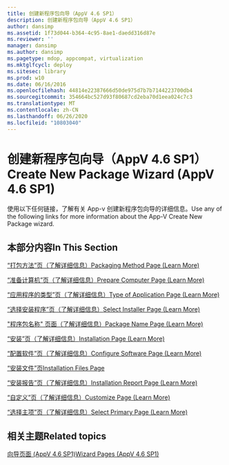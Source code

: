 ```yaml
---
title: 创建新程序包向导（AppV 4.6 SP1）
description: 创建新程序包向导（AppV 4.6 SP1）
author: dansimp
ms.assetid: 1f73d044-b364-4c95-8ae1-daedd316d87e
ms.reviewer: ''
manager: dansimp
ms.author: dansimp
ms.pagetype: mdop, appcompat, virtualization
ms.mktglfcycl: deploy
ms.sitesec: library
ms.prod: w10
ms.date: 06/16/2016
ms.openlocfilehash: 44814e22387666d50de975d7b7b7144223700db4
ms.sourcegitcommit: 354664bc527d93f80687cd2eba70d1eea024c7c3
ms.translationtype: MT
ms.contentlocale: zh-CN
ms.lasthandoff: 06/26/2020
ms.locfileid: "10803040"
---
```

# <span data-ttu-id="9cad7-103">创建新程序包向导（AppV 4.6 SP1）</span><span class="sxs-lookup"><span data-stu-id="9cad7-103">Create New Package Wizard (AppV 4.6 SP1)</span></span>


<span data-ttu-id="9cad7-104">使用以下任何链接，了解有关 App-v 创建新程序包向导的详细信息。</span><span class="sxs-lookup"><span data-stu-id="9cad7-104">Use any of the following links for more information about the App-V Create New Package wizard.</span></span>

## <span data-ttu-id="9cad7-105">本部分内容</span><span class="sxs-lookup"><span data-stu-id="9cad7-105">In This Section</span></span>


<a href="" id="packaging-method-page--learn-more-"></a>[<span data-ttu-id="9cad7-106">“打包方法”页（了解详细信息）</span><span class="sxs-lookup"><span data-stu-id="9cad7-106">Packaging Method Page (Learn More)</span></span>](packaging-method-page--learn-more-.md)  

<a href="" id="prepare-computer-page--learn-more-"></a>[<span data-ttu-id="9cad7-107">“准备计算机”页（了解详细信息）</span><span class="sxs-lookup"><span data-stu-id="9cad7-107">Prepare Computer Page (Learn More)</span></span>](prepare-computer-page--learn-more-.md)  

<a href="" id="type-of-application-page--learn-more-"></a>[<span data-ttu-id="9cad7-108">“应用程序的类型”页（了解详细信息）</span><span class="sxs-lookup"><span data-stu-id="9cad7-108">Type of Application Page (Learn More)</span></span>](type-of-application-page--learn-more-.md)  

<a href="" id="select-installer-page--learn-more-"></a>[<span data-ttu-id="9cad7-109">“选择安装程序”页（了解详细信息）</span><span class="sxs-lookup"><span data-stu-id="9cad7-109">Select Installer Page (Learn More)</span></span>](select-installer-page--learn-more-.md)  

<a href="" id="package-name-page---learn-more-"></a>[<span data-ttu-id="9cad7-110">"程序包名称" 页面（了解详细信息）</span><span class="sxs-lookup"><span data-stu-id="9cad7-110">Package Name Page (Learn More)</span></span>](package-name-page---learn-more-.md)  

<a href="" id="installation-page--learn-more-"></a>[<span data-ttu-id="9cad7-111">“安装”页（了解详细信息）</span><span class="sxs-lookup"><span data-stu-id="9cad7-111">Installation Page (Learn More)</span></span>](installation-page--learn-more-.md)  

<a href="" id="configure-software-page--learn-more-"></a>[<span data-ttu-id="9cad7-112">“配置软件”页（了解详细信息）</span><span class="sxs-lookup"><span data-stu-id="9cad7-112">Configure Software Page (Learn More)</span></span>](configure-software-page--learn-more-.md)  

<a href="" id="installation-files-page"></a>[<span data-ttu-id="9cad7-113">“安装文件”页</span><span class="sxs-lookup"><span data-stu-id="9cad7-113">Installation Files Page</span></span>](installation-files-page.md)  

<a href="" id="installation-report-page--learn-more-"></a>[<span data-ttu-id="9cad7-114">“安装报告”页（了解详细信息）</span><span class="sxs-lookup"><span data-stu-id="9cad7-114">Installation Report Page (Learn More)</span></span>](installation-report-page--learn-more-.md)  

<a href="" id="customize-page--learn-more-"></a>[<span data-ttu-id="9cad7-115">“自定义”页（了解详细信息）</span><span class="sxs-lookup"><span data-stu-id="9cad7-115">Customize Page (Learn More)</span></span>](customize-page--learn-more-.md)  

<a href="" id="select-primary-page--learn-more-"></a>[<span data-ttu-id="9cad7-116">“选择主项”页（了解详细信息）</span><span class="sxs-lookup"><span data-stu-id="9cad7-116">Select Primary Page (Learn More)</span></span>](select-primary-page--learn-more-.md)  

## <span data-ttu-id="9cad7-117">相关主题</span><span class="sxs-lookup"><span data-stu-id="9cad7-117">Related topics</span></span>


[<span data-ttu-id="9cad7-118">向导页面 (AppV 4.6 SP1)</span><span class="sxs-lookup"><span data-stu-id="9cad7-118">Wizard Pages (AppV 4.6 SP1)</span></span>](wizard-pages--appv-46-sp1-.md)

 

 





